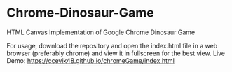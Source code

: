 # Chrome-Dinosaur-Game
HTML Canvas Implementation of Google Chrome Dinosaur Game

For usage, download the repository and open the index.html file in a web browser (preferably chrome) and view it in fullscreen for the best view.
Live Demo: https://ccevik48.github.io/chromeGame/index.html
